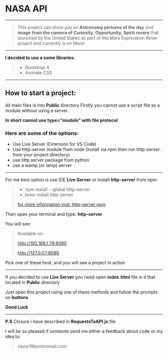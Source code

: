 # NASA API

----

> This project can show you an **Astronomy pictures of the day** and **image from the camera of Curiosity, Opportunity, Spirit rovers** that launched by the United States as part of the Mars Exploration Rover project and currently is on Mars!

----

**I decided to use a some libraries:**
>* Bootstrap 4
>* Animate CSS
> 
----

## How to start a project:
All main files is into **Public** directory
Firstly you cannot use a script file as a module without using a server.

**In short cannot use type="module" with file protocol**
### Here are some of the options:

* Use Live Server (Extension for VS Code)
* Use http-server module from node (install via npm then run http-server . from your project directory)
* use http.server package from python
* use a wamp (or lamp) server



----

For me best option is use IDE **Live Server** or install **http-server** from npm:



> * npm install --global http-server
> * brew install http-server
> 
> [for more information visit: http-server npm](https://www.npmjs.com/package/http-server)

Then open your terminal and type: **http-server**

You will see: 
>Available on:
> 
>http://192.168.1.79:8080
> 
>http://127.0.0.1:8080

Pick one of these host, and you will see a project in action

----


If you decided to use **Live Server** you need open **index.html** file in it that located in **Public** directory



Just open this project using one of these methods and follow the prompts on **buttons**.

**Good Luck**

----

**P.S** Closure i have described in **RequestsToAPI.js** file

I will be so pleased if someone send me either a feedback about code or my idea to:
> nazar98protonmail.com









